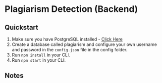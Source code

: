 # Plagiarism Detection (Backend)

## Quickstart
1. Make sure you have PostgreSQL installed - [Click Here](https://www.postgresql.org/download/)
2. Create a database called plagiarism and configure your own username and password in the `config.json` file in the config folder.
3. Run `npm install` in your CLI.
4. Run `npm start` in your CLI.

## Notes
